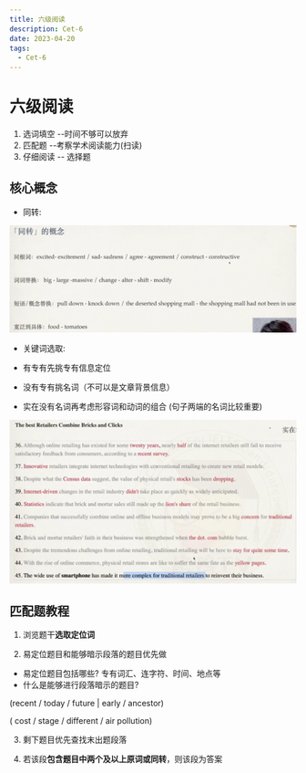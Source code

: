 ```yaml
---
title: 六级阅读
description: Cet-6
date: 2023-04-20
tags:
  - Cet-6
---
```

# 六级阅读
1. 选词填空 --时间不够可以放弃
2. 匹配题 --考察学术阅读能力(扫读)
3. 仔细阅读 -- 选择题

## 核心概念

- 同转:

![](img/(2)六级阅读/img-2023-04-20-19-04-57.png)

- 关键词选取:
 
- 有专有先挑专有信息定位
- 没有专有挑名词（不可以是文章背景信息） 
- 实在没有名词再考虑形容词和动词的组合 (句子两端的名词比较重要)

 ![](img/(2)六级阅读/img-2023-04-20-19-03-48.png)


 ## 匹配题教程
1. 浏览题干**选取定位词**

2. 易定位题目和能够暗示段落的题目优先做

- 易定位题目包括哪些?
 专有词汇、连字符、时间、地点等
- 什么是能够进行段落暗示的题目?

(recent / today / future | early / ancestor)

 ( cost / stage / different / air pollution)


3. 剩下题目优先查找末出题段落

4. 若该段**包含题目中两个及以上原词或同转**，则该段为答案

